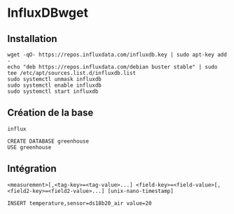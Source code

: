 # InfluxDBwget

## Installation

```shell
wget -qO- https://repos.influxdata.com/influxdb.key | sudo apt-key add -
echo "deb https://repos.influxdata.com/debian buster stable" | sudo tee /etc/apt/sources.list.d/influxdb.list
sudo systemctl unmask influxdb
sudo systemctl enable influxdb
sudo systemctl start influxdb
```

## Création de la base

```
influx

CREATE DATABASE greenhouse
USE greenhouse
```

## Intégration

```
<measurement>[,<tag-key>=<tag-value>...] <field-key>=<field-value>[,<field2-key>=<field2-value>...] [unix-nano-timestamp]

INSERT temperature,sensor=ds18b20_air value=20
```